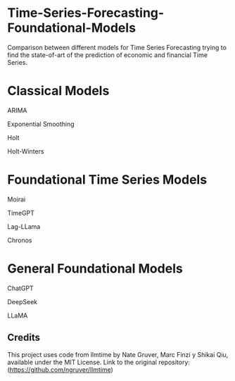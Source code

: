 # Time-Series-Forecasting-Foundational-Models
Comparison between different models for Time Series Forecasting trying to find the state-of-art of the prediction of economic and financial Time Series.

# Classical Models

ARIMA

Exponential Smoothing

Holt

Holt-Winters

# Foundational Time Series Models

Moirai

TimeGPT

Lag-LLama

Chronos

# General Foundational Models

ChatGPT

DeepSeek

LLaMA

## Credits

This project uses code from llmtime by Nate Gruver, Marc Finzi y Shikai Qiu, available under the MIT License.
Link to the original repository: (https://github.com/ngruver/llmtime)
